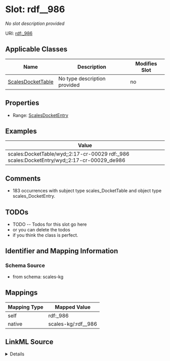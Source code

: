 

# Slot: rdf__986


_No slot description provided_





URI: [rdf:_986](http://www.w3.org/1999/02/22-rdf-syntax-ns#_986)



<!-- no inheritance hierarchy -->





## Applicable Classes

| Name | Description | Modifies Slot |
| --- | --- | --- |
| [ScalesDocketTable](../classes/ScalesDocketTable.md) | No type description provided |  no  |







## Properties

* Range: [ScalesDocketEntry](../classes/ScalesDocketEntry.md)






## Examples

| Value |
| --- |
| scales:DocketTable/wyd;;2:17-cr-00029 rdf:_986 scales:DocketEntry/wyd;;2:17-cr-00029_de986 |

## Comments

* 183 occurrences with subject type scales_DocketTable and object type scales_DocketEntry.

## TODOs

* TODO -- Todos for this slot go here
* or you can delete the todos
* if you think the class is perfect.

## Identifier and Mapping Information







### Schema Source


* from schema: scales-kg




## Mappings

| Mapping Type | Mapped Value |
| ---  | ---  |
| self | rdf:_986 |
| native | scales-kg/:rdf__986 |




## LinkML Source

<details>
```yaml
name: rdf__986
description: No slot description provided
todos:
- TODO -- Todos for this slot go here
- or you can delete the todos
- if you think the class is perfect.
comments:
- 183 occurrences with subject type scales_DocketTable and object type scales_DocketEntry.
examples:
- value: scales:DocketTable/wyd;;2:17-cr-00029 rdf:_986 scales:DocketEntry/wyd;;2:17-cr-00029_de986
from_schema: scales-kg
rank: 1000
slot_uri: rdf:_986
alias: rdf__986
domain_of:
- scales_DocketTable
range: scales_DocketEntry

```
</details>